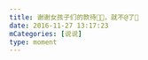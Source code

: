 ```yaml
---
title: 谢谢女孩子们的款待👏👏，就不@了🌝
date: 2016-11-27 13:17:23
mCategories: [说说]
type: moment
---
```


<div id="pics-20161127131723"></div>

<script>
var data = [
    {"link": "2016-11-27_000000.jpeg", "type": "shuoshuo"},
    {"link": "2016-11-27_000001.jpeg", "type": "shuoshuo"},
    {"link": "2016-11-27_000002.jpeg", "type": "shuoshuo"},
    {"link": "2016-11-27_000003.jpeg", "type": "shuoshuo"},
    {"link": "2016-11-27_000004.jpeg", "type": "shuoshuo"},
    {"link": "2016-11-27_000005.jpeg", "type": "shuoshuo"}
];
picsRender(data, "pics-20161127131723");
</script>
